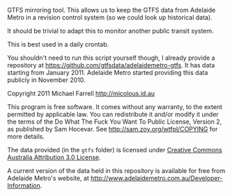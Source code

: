 GTFS mirroring tool.  This allows us to keep the GTFS data from Adelaide
Metro in a revision control system (so we could look up historical
data).

It should be trivial to adapt this to monitor another public transit
system.

This is best used in a daily crontab.

You shouldn't need to run this script yourself though, I already provide a
repository at <https://github.com/gtfsdata/adelaidemetro-gtfs>.  It has data
starting from January 2011.  Adelaide Metro started providing this data
publicly in November 2010.


Copyright 2011 Michael Farrell <http://micolous.id.au>

This program is free software. It comes without any warranty, to
the extent permitted by applicable law. You can redistribute it
and/or modify it under the terms of the Do What The Fuck You Want
To Public License, Version 2, as published by Sam Hocevar. See
http://sam.zoy.org/wtfpl/COPYING for more details.

The data provided (in the `gtfs` folder) is licensed under [Creative Commons
Australia Attribution 3.0
License](http://creativecommons.org/licenses/by/3.0/au/deed.en).

A current version of the data held in this repository is available for free
from Adelaide Metro's website, at
<http://www.adelaidemetro.com.au/Developer-Information>.

